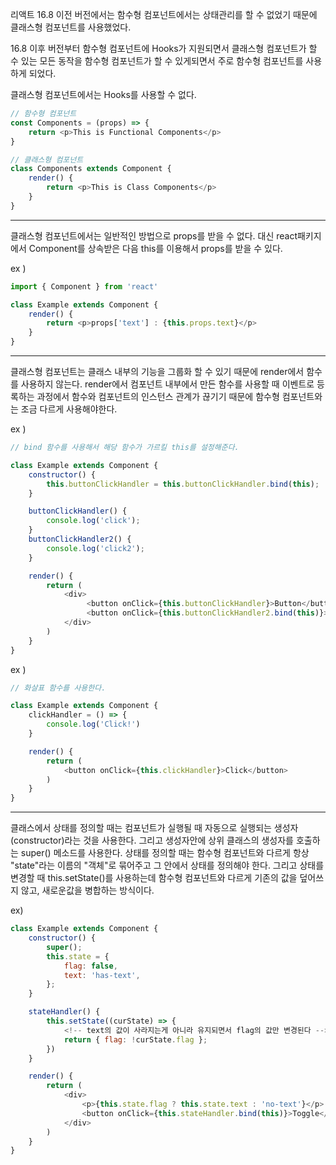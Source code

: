 리액트 16.8 이전 버전에서는 함수형 컴포넌트에서는 상태관리를 할 수 없었기 때문에 클래스형 컴포넌트를 사용했었다.

16.8 이후 버전부터 함수형 컴포넌트에 Hooks가 지원되면서 클래스형 컴포넌트가 할 수 있는 모든 동작을
함수형 컴포넌트가 할 수 있게되면서 주로 함수형 컴포넌트를 사용하게 되었다.

클래스형 컴포넌트에서는 Hooks를 사용할 수 없다.

```javascript
// 함수형 컴포넌트
const Components = (props) => {
    return <p>This is Functional Components</p>
}

// 클래스형 컴포넌트
class Components extends Component {
    render() {
        return <p>This is Class Components</p>
    }
}
```

<hr />

클래스형 컴포넌트에서는 일반적인 방법으로 props를 받을 수 없다.
대신 react패키지에서 Component를 상속받은 다음 this를 이용해서 props를 받을 수 있다.

ex )
```javascript
import { Component } from 'react'

class Example extends Component {
    render() {
        return <p>props['text'] : {this.props.text}</p>
    }
}
```

<hr />

클래스형 컴포넌트는 클래스 내부의 기능을 그룹화 할 수 있기 때문에 render에서 함수를 사용하지 않는다.
render에서 컴포넌트 내부에서 만든 함수를 사용할 때 이벤트로 등록하는 과정에서 함수와 컴포넌트의 인스턴스 관계가
끊기기 때문에 함수형 컴포넌트와는 조금 다르게 사용해야한다.

ex )
```javascript
// bind 함수를 사용해서 해당 함수가 가르킬 this를 설정해준다.

class Example extends Component {
    constructor() {
        this.buttonClickHandler = this.buttonClickHandler.bind(this);
    }

    buttonClickHandler() {
        console.log('click');
    }
    buttonClickHandler2() {
        console.log('click2');
    }

    render() {
        return (
            <div>
                 <button onClick={this.buttonClickHandler}>Button</button>
                 <button onClick={this.buttonClickHandler2.bind(this)}>Button2</button>
            </div>
        )
    }
}
```

ex ) 
```javascript
// 화살표 함수를 사용한다.

class Example extends Component {
    clickHandler = () => {
        console.log('Click!')
    }

    render() {
        return (
            <button onClick={this.clickHandler}>Click</button>
        )
    }
}
```

<hr />

클래스에서 상태를 정의할 때는 컴포넌트가 실행될 때 자동으로 실행되는 생성자(constructor)라는 것을 사용한다.
그리고 생성자안에 상위 클래스의 생성자를 호출하는 super() 메소드를 사용한다.
상태를 정의할 때는 함수형 컴포넌트와 다르게 항상 "state"라는 이름의 "객체"로 묶어주고 그 안에서 상태를 정의해야 한다.
그리고 상태를 변경할 때 this.setState()를 사용하는데 함수형 컴포넌트와 다르게 기존의 값을 덮어쓰지 않고,
새로운값을 병합하는 방식이다.

ex) 
```javascript
class Example extends Component {
    constructor() {
        super();
        this.state = {
            flag: false,
            text: 'has-text',
        }; 
    }

    stateHandler() {
        this.setState((curState) => {
            <!-- text의 값이 사라지는게 아니라 유지되면서 flag의 값만 변경된다 -->
            return { flag: !curState.flag };
        })
    }

    render() {
        return (
            <div>
                <p>{this.state.flag ? this.state.text : 'no-text'}</p>
                <button onClick={this.stateHandler.bind(this)}>Toggle</button>
            </div>
        )
    }
}
```